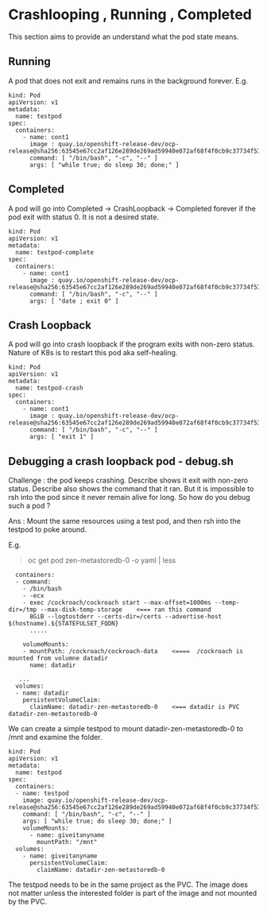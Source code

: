 
# Crashlooping , Running , Completed

This section aims to provide an understand what the pod state means.


## Running

A pod that does not exit and remains runs in the background forever.   E.g.

```
kind: Pod
apiVersion: v1
metadata:
  name: testpod
spec:
  containers:
    - name: cont1
      image : quay.io/openshift-release-dev/ocp-release@sha256:63545e67cc2af126e289de269ad59940e072af68f4f0cb9c37734f5374afeb60
      command: [ "/bin/bash", "-c", "--" ]
      args: [ "while true; do sleep 30; done;" ]
```

## Completed

A pod will go into Completed  -> CrashLoopback -> Completed forever if the pod exit with status 0.  It is not a desired state. 

```
kind: Pod
apiVersion: v1
metadata:
  name: testpod-complete
spec:
  containers:
    - name: cont1
      image : quay.io/openshift-release-dev/ocp-release@sha256:63545e67cc2af126e289de269ad59940e072af68f4f0cb9c37734f5374afeb60
      command: [ "/bin/bash", "-c", "--" ]
      args: [ "date ; exit 0" ]
```

## Crash Loopback

A pod will go into crash loopback if the program exits with non-zero status.  Nature of K8s is to restart this pod aka self-healing.


```
kind: Pod
apiVersion: v1
metadata:
  name: testpod-crash
spec:
  containers:
    - name: cont1
      image : quay.io/openshift-release-dev/ocp-release@sha256:63545e67cc2af126e289de269ad59940e072af68f4f0cb9c37734f5374afeb60
      command: [ "/bin/bash", "-c", "--" ]
      args: [ "exit 1" ]
```

## Debugging a crash loopback pod  - debug.sh

Challenge : the pod keeps crashing.  Describe shows it exit with non-zero status.  Describe also shows the command that it ran.  But it is impossible to rsh into the pod since it never remain alive for long.  So how do you debug such a pod ?

Ans : Mount the same resources using a test pod, and then rsh into the testpod to poke around.

E.g.

> oc get pod zen-metastoredb-0 -o yaml | less

```
  containers:
  - command:
    - /bin/bash
    - -ecx
    - exec /cockroach/cockroach start --max-offset=1000ms --temp-dir=/tmp --max-disk-temp-storage    <=== ran this command
      8GiB --logtostderr --certs-dir=/certs --advertise-host $(hostname).${STATEFULSET_FQDN}
      .....

    volumeMounts:
    - mountPath: /cockroach/cockroach-data    <====  /cockroach is mounted from volumne datadir
      name: datadir

   ...
  volumes:
  - name: datadir
    persistentVolumeClaim:
      claimName: datadir-zen-metastoredb-0    <=== datadir is PVC datadir-zen-metastoredb-0

```

We can create a simple testpod to mount datadir-zen-metastoredb-0 to /mnt and examine the folder.

```
kind: Pod
apiVersion: v1
metadata:
  name: testpod
spec:
  containers:
  - name: testpod
    image: quay.io/openshift-release-dev/ocp-release@sha256:63545e67cc2af126e289de269ad59940e072af68f4f0cb9c37734f5374afeb60
    command: [ "/bin/bash", "-c", "--" ]
    args: [ "while true; do sleep 30; done;" ]
    volumeMounts:
      - name: giveitanyname
        mountPath: "/mnt"
  volumes:
    - name: giveitanyname
      persistentVolumeClaim:
        claimName: datadir-zen-metastoredb-0
```

The testpod needs to be in the same project as the PVC.  The image does not matter unless the interested folder is part of the image and not mounted by the PVC.
